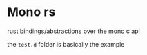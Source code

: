 # Mono rs

rust bindings/abstractions over the mono c api

the `test.d` folder is basically the example
